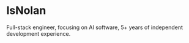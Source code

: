 # IsNolan

Full-stack engineer, focusing on AI software, 5+ years of independent development experience.
